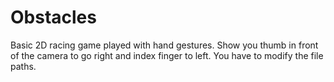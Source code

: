 # Obstacles
Basic 2D racing game played with hand gestures. Show you thumb in front of the camera to go right and index finger to left.
You have to modify the file paths.
